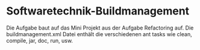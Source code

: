 # Softwaretechnik-Buildmanagement
Die Aufgabe baut auf das Mini Projekt aus der Aufgabe Refactoring auf.
Die buildmanagement.xml Datei enthält die verschiedenen ant tasks wie clean, compile, jar, doc, run, usw.
